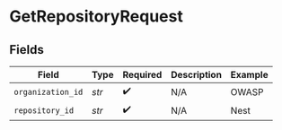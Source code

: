 # GetRepositoryRequest


## Fields

| Field              | Type               | Required           | Description        | Example            |
| ------------------ | ------------------ | ------------------ | ------------------ | ------------------ |
| `organization_id`  | *str*              | :heavy_check_mark: | N/A                | OWASP              |
| `repository_id`    | *str*              | :heavy_check_mark: | N/A                | Nest               |